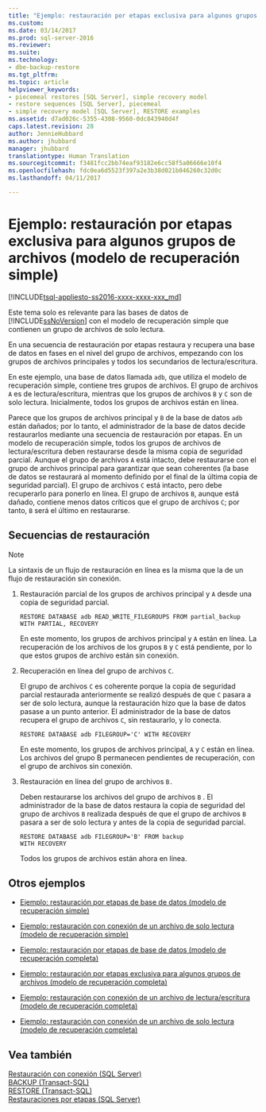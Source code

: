 ```yaml
---
title: "Ejemplo: restauración por etapas exclusiva para algunos grupos de archivos (modelo de recuperación simple) | Microsoft Docs"
ms.custom: 
ms.date: 03/14/2017
ms.prod: sql-server-2016
ms.reviewer: 
ms.suite: 
ms.technology:
- dbe-backup-restore
ms.tgt_pltfrm: 
ms.topic: article
helpviewer_keywords:
- piecemeal restores [SQL Server], simple recovery model
- restore sequences [SQL Server], piecemeal
- simple recovery model [SQL Server], RESTORE examples
ms.assetid: d7ad026c-5355-4308-9560-0dc843940d4f
caps.latest.revision: 28
author: JennieHubbard
ms.author: jhubbard
manager: jhubbard
translationtype: Human Translation
ms.sourcegitcommit: f3481fcc2bb74eaf93182e6cc58f5a06666e10f4
ms.openlocfilehash: fdc0ea6d5523f397a2e3b38d021b046260c32d0c
ms.lasthandoff: 04/11/2017

---
```

# <a name="example-piecemeal-restore-of-only-some-filegroups-simple-recovery-model"></a>Ejemplo: restauración por etapas exclusiva para algunos grupos de archivos (modelo de recuperación simple)
[!INCLUDE[tsql-appliesto-ss2016-xxxx-xxxx-xxx_md](../../includes/tsql-appliesto-ss2016-xxxx-xxxx-xxx-md.md)]

  Este tema solo es relevante para las bases de datos de [!INCLUDE[ssNoVersion](../../includes/ssnoversion-md.md)] con el modelo de recuperación simple que contienen un grupo de archivos de solo lectura.  
  
 En una secuencia de restauración por etapas restaura y recupera una base de datos en fases en el nivel del grupo de archivos, empezando con los grupos de archivos principales y todos los secundarios de lectura/escritura.  
  
 En este ejemplo, una base de datos llamada `adb`, que utiliza el modelo de recuperación simple, contiene tres grupos de archivos. El grupo de archivos `A` es de lectura/escritura, mientras que los grupos de archivos `B` y `C` son de solo lectura. Inicialmente, todos los grupos de archivos están en línea.  
  
 Parece que los grupos de archivos principal y `B` de la base de datos `adb` están dañados; por lo tanto, el administrador de la base de datos decide restaurarlos mediante una secuencia de restauración por etapas. En un modelo de recuperación simple, todos los grupos de archivos de lectura/escritura deben restaurarse desde la misma copia de seguridad parcial. Aunque el grupo de archivos `A` está intacto, debe restaurarse con el grupo de archivos principal para garantizar que sean coherentes (la base de datos se restaurará al momento definido por el final de la última copia de seguridad parcial). El grupo de archivos `C` está intacto, pero debe recuperarlo para ponerlo en línea. El grupo de archivos `B`, aunque está dañado, contiene menos datos críticos que el grupo de archivos `C`; por tanto, `B` será el último en restaurarse.  
  
## <a name="restore-sequences"></a>Secuencias de restauración  
  
> [!NOTE]  
>  La sintaxis de un flujo de restauración en línea es la misma que la de un flujo de restauración sin conexión.  
  
1.  Restauración parcial de los grupos de archivos principal y `A` desde una copia de seguridad parcial.  
  
    ```  
    RESTORE DATABASE adb READ_WRITE_FILEGROUPS FROM partial_backup   
    WITH PARTIAL, RECOVERY  
    ```  
  
     En este momento, los grupos de archivos principal y `A` están en línea. La recuperación de los archivos de los grupos `B` y `C` está pendiente, por lo que estos grupos de archivo están sin conexión.  
  
2.  Recuperación en línea del grupo de archivos `C`.  
  
     El grupo de archivos `C` es coherente porque la copia de seguridad parcial restaurada anteriormente se realizó después de que `C` pasara a ser de solo lectura, aunque la restauración hizo que la base de datos pasase a un punto anterior. El administrador de la base de datos recupera el grupo de archivos `C`, sin restaurarlo, y lo conecta.  
  
    ```  
    RESTORE DATABASE adb FILEGROUP='C' WITH RECOVERY  
    ```  
  
     En este momento, los grupos de archivos principal, `A` y `C` están en línea. Los archivos del grupo B permanecen pendientes de recuperación, con el grupo de archivos sin conexión.  
  
3.  Restauración en línea del grupo de archivos `B.`  
  
     Deben restaurarse los archivos del grupo de archivos `B` . El administrador de la base de datos restaura la copia de seguridad del grupo de archivos `B` realizada después de que el grupo de archivos `B` pasara a ser de solo lectura y antes de la copia de seguridad parcial.  
  
    ```  
    RESTORE DATABASE adb FILEGROUP='B' FROM backup   
    WITH RECOVERY  
    ```  
  
     Todos los grupos de archivos están ahora en línea.  
  
## <a name="additional-examples"></a>Otros ejemplos  
  
-   [Ejemplo: restauración por etapas de base de datos &#40;modelo de recuperación simple&#41;](../../relational-databases/backup-restore/example-piecemeal-restore-of-database-simple-recovery-model.md)  
  
-   [Ejemplo: restauración con conexión de un archivo de solo lectura &#40;modelo de recuperación simple&#41;](../../relational-databases/backup-restore/example-online-restore-of-a-read-only-file-simple-recovery-model.md)  
  
-   [Ejemplo: restauración por etapas de base de datos &#40;modelo de recuperación completa&#41;](../../relational-databases/backup-restore/example-piecemeal-restore-of-database-full-recovery-model.md)  
  
-   [Ejemplo: restauración por etapas exclusiva para algunos grupos de archivos &#40;modelo de recuperación completa&#41;](../../relational-databases/backup-restore/example-piecemeal-restore-of-only-some-filegroups-full-recovery-model.md)  
  
-   [Ejemplo: restauración con conexión de un archivo de lectura/escritura &#40;modelo de recuperación completa&#41;](../../relational-databases/backup-restore/example-online-restore-of-a-read-write-file-full-recovery-model.md)  
  
-   [Ejemplo: restauración con conexión de un archivo de solo lectura &#40;modelo de recuperación completa&#41;](../../relational-databases/backup-restore/example-online-restore-of-a-read-only-file-full-recovery-model.md)  
  
## <a name="see-also"></a>Vea también  
 [Restauración con conexión &#40;SQL Server&#41;](../../relational-databases/backup-restore/online-restore-sql-server.md)   
 [BACKUP &#40;Transact-SQL&#41;](../../t-sql/statements/backup-transact-sql.md)   
 [RESTORE &#40;Transact-SQL&#41;](../../t-sql/statements/restore-statements-transact-sql.md)   
 [Restauraciones por etapas &#40;SQL Server&#41;](../../relational-databases/backup-restore/piecemeal-restores-sql-server.md)  
  
  
